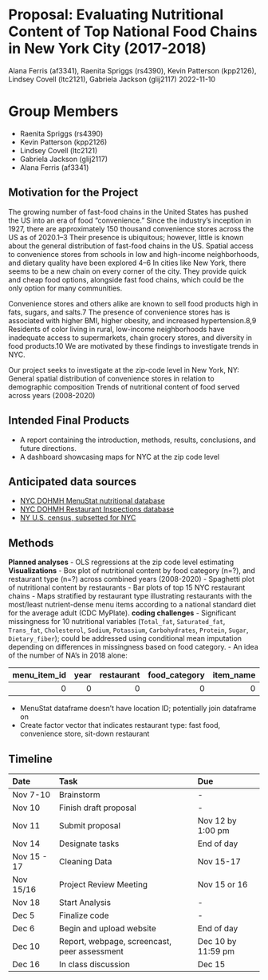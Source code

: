 Proposal: Evaluating Nutritional Content of Top National Food Chains in
New York City (2017-2018)
================
Alana Ferris (af3341), Raenita Spriggs (rs4390), Kevin Patterson
(kpp2126), Lindsey Covell (ltc2121), Gabriela Jackson (glij2117)
2022-11-10

# Group Members

-   Raenita Spriggs (rs4390)
-   Kevin Patterson (kpp2126)
-   Lindsey Covell (ltc2121)
-   Gabriela Jackson (glij2117)
-   Alana Ferris (af3341)

## Motivation for the Project

The growing number of fast-food chains in the United States has pushed
the US into an era of food “convenience.” Since the industry’s inception
in 1927, there are approximately 150 thousand convenience stores across
the US as of 2020.1–3 Their presence is ubiquitous; however, little is
known about the general distribution of fast-food chains in the US.
Spatial access to convenience stores from schools in low and high-income
neighborhoods, and dietary quality have been explored 4–6 In cities like
New York, there seems to be a new chain on every corner of the city.
They provide quick and cheap food options, alongside fast food chains,
which could be the only option for many communities.

Convenience stores and others alike are known to sell food products high
in fats, sugars, and salts.7 The presence of convenience stores has is
associated with higher BMI, higher obesity, and increased
hypertension.8,9 Residents of color living in rural, low-income
neighborhoods have inadequate access to supermarkets, chain grocery
stores, and diversity in food products.10 We are motivated by these
findings to investigate trends in NYC.

Our project seeks to investigate at the zip-code level in New York, NY:
General spatial distribution of convenience stores in relation to
demographic composition Trends of nutritional content of food served
across years (2008-2020)

## Intended Final Products

-   A report containing the introduction, methods, results, conclusions,
    and future directions.
-   A dashboard showcasing maps for NYC at the zip code level

## Anticipated data sources

-   [NYC DOHMH MenuStat nutritional
    database](https://www.menustat.org/data.html)
-   [NYC DOHMH Restaurant Inspections
    database](https://data.cityofnewyork.us/Health/Restaurants-rolled-up-/59dk-tdhz/data)
-   [NY U.S. census, subsetted for
    NYC](https://www.nyc.gov/site/doh/data/data-sets/new-york-city-health-and-nutrition-examination-survey-documentation.page)

## Methods

**Planned analyses** - OLS regressions at the zip code level
estimating  
**Visualizations** - Box plot of nutritional content by food category
(n=?), and restaurant type (n=?) across combined years (2008-2020) -
Spaghetti plot of nutritional content by restaurants - Bar plots of top
15 NYC restaurant chains - Maps stratified by restaurant type
illustrating restaurants with the most/least nutrient-dense menu items
according to a national standard diet for the average adult (CDC
MyPlate). **coding challenges** - Significant missingness for 10
nutritional variables (`Total_fat`, `Saturated_fat`, `Trans_fat`,
`Cholesterol`, `Sodium`, `Potassium`, `Carbohydrates`, `Protein`,
`Sugar`, `Dietary_fiber`); could be addressed using conditional mean
imputation depending on differences in missingness based on food
category. - An idea of the number of NA’s in 2018 alone:

| menu_item_id | year | restaurant | food_category | item_name | item_description | serving_size | serving_size_text | serving_size_unit | serving_size_household | calories | total_fat | saturated_fat | trans_fat | cholesterol | sodium | potassium | carbohydrates | protein | sugar | dietary_fiber | calories_100g | total_fat_100g | saturated_fat_100g | trans_fat_100g | cholesterol_100g | sodium_100g | potassium_100g | carbohydrates_100g | protein_100g | sugar_100g | dietary_fiber_100g | calories_text | total_fat_text | saturated_fat_text | trans_fat_text | cholesterol_text | sodium_text | potassium_text | carbohydrates_text | protein_text | sugar_text | dietary_fiber_text | kids_meal | limited_time_offer | regional | shareable |
|-------------:|-----:|-----------:|--------------:|----------:|-----------------:|-------------:|------------------:|------------------:|-----------------------:|---------:|----------:|--------------:|----------:|------------:|-------:|----------:|--------------:|--------:|------:|--------------:|--------------:|---------------:|-------------------:|---------------:|-----------------:|------------:|---------------:|-------------------:|-------------:|-----------:|-------------------:|--------------:|---------------:|-------------------:|---------------:|-----------------:|------------:|---------------:|-------------------:|-------------:|-----------:|-------------------:|----------:|-------------------:|---------:|----------:|
|            0 |    0 |          0 |             0 |         0 |                0 |        18237 |             30120 |             18225 |                  22061 |     3496 |      3695 |          3708 |      5147 |        4089 |   3572 |     29682 |          3867 |    3899 |  4080 |          4195 |         18545 |          18675 |              18677 |          19534 |            18739 |       18552 |          29855 |              18721 |        18745 |      18667 |              18786 |         29950 |          30120 |              30120 |          30120 |            29967 |       30120 |          30120 |              29833 |        29933 |      29883 |              29786 |         0 |                  0 |        0 |         0 |

-   MenuStat dataframe doesn’t have location ID; potentially join
    dataframe on
-   Create factor vector that indicates restaurant type: fast food,
    convenience store, sit-down restaurant

## Timeline

| Date        | Task                                         | Due                |
|:------------|:---------------------------------------------|:-------------------|
| Nov 7-10    | Brainstorm                                   | \-                 |
| Nov 10      | Finish draft proposal                        | \-                 |
| Nov 11      | Submit proposal                              | Nov 12 by 1:00 pm  |
| Nov 14      | Designate tasks                              | End of day         |
| Nov 15 - 17 | Cleaning Data                                | Nov 15-17          |
| Nov 15/16   | Project Review Meeting                       | Nov 15 or 16       |
| Nov 18      | Start Analysis                               | \-                 |
| Dec 5       | Finalize code                                | \-                 |
| Dec 6       | Begin and upload website                     | End of day         |
| Dec 10      | Report, webpage, screencast, peer assessment | Dec 10 by 11:59 pm |
| Dec 16      | In class discussion                          | Dec 15             |
